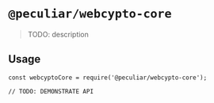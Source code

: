 # `@peculiar/webcypto-core`

> TODO: description

## Usage

```
const webcyptoCore = require('@peculiar/webcypto-core');

// TODO: DEMONSTRATE API
```
